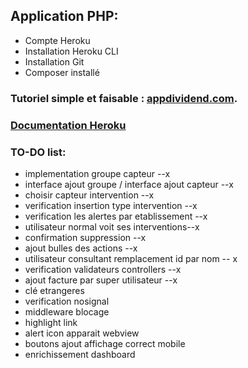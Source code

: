 ## Application PHP:

- Compte Heroku
- Installation Heroku CLI
- Installation Git
- Composer installé

### Tutoriel simple et faisable : [appdividend.com](https://appdividend.com/2018/04/17/how-to-deploy-laravel-project-on-heroku/#Deploy_Laravel_Project_On_Heroku).

### [Documentation Heroku](https://devcenter.heroku.com/articles/getting-started-with-php)

### TO-DO list:

- implementation groupe capteur --x
- interface ajout groupe / interface ajout capteur --x
- choisir capteur intervention --x
- verification insertion type intervention --x
- verification les alertes par etablissement --x
- utilisateur normal voit ses interventions--x
- confirmation suppression --x
- ajout bulles des actions --x
- utilisateur consultant remplacement id par nom -- x
- verification validateurs controllers --x
- ajout facture par super utilisateur --x
- clé etrangeres
- verification nosignal
- middleware blocage
- highlight link
- alert icon apparait webview
- boutons ajout affichage correct mobile
- enrichissement dashboard
